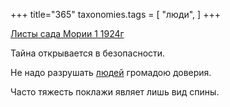 +++
title="365"
taxonomies.tags = [
 "люди",
]
+++

[Листы сада Мории 1 1924г](/agni/1924)

Тайна открывается в безопасности.   

Не надо разрушать [людей](/tags/люди) громадою доверия.   

Часто тяжесть поклажи являет лишь вид спины.   


